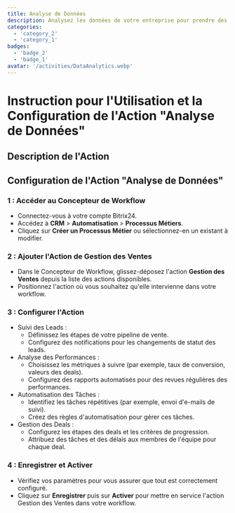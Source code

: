 ```yaml
---
title: Analyse de Données
description: Analysez les données de votre entreprise pour prendre des décisions éclairées.
categories: 
  - 'category_2'
  - 'category_1'
badges: 
  - 'badge_2'
  - 'badge_1'
avatar: '/activities/DataAnalytics.webp'
---
```

# Instruction pour l'Utilisation et la Configuration de l'Action "Analyse de Données"

## Description de l'Action

## **Configuration de l'Action "Analyse de Données"**

### 1 : Accéder au Concepteur de Workflow
- Connectez-vous à votre compte Bitrix24.
- Accédez à **CRM** > **Automatisation** > **Processus Métiers**.
- Cliquez sur **Créer un Processus Métier** ou sélectionnez-en un existant à modifier.

### 2 : Ajouter l'Action de Gestion des Ventes
- Dans le Concepteur de Workflow, glissez-déposez l'action **Gestion des Ventes** depuis la liste des actions disponibles.
- Positionnez l'action où vous souhaitez qu'elle intervienne dans votre workflow.

### 3 : Configurer l'Action
- Suivi des Leads :
  - Définissez les étapes de votre pipeline de vente.
  - Configurez des notifications pour les changements de statut des leads.
- Analyse des Performances :
  - Choisissez les métriques à suivre (par exemple, taux de conversion, valeurs des deals).
  - Configurez des rapports automatisés pour des revues régulières des performances.
- Automatisation des Tâches :
  - Identifiez les tâches répétitives (par exemple, envoi d'e-mails de suivi).
  - Créez des règles d'automatisation pour gérer ces tâches.
- Gestion des Deals :
  - Configurez les étapes des deals et les critères de progression.
  - Attribuez des tâches et des délais aux membres de l'équipe pour chaque deal.

### 4 : Enregistrer et Activer
- Vérifiez vos paramètres pour vous assurer que tout est correctement configuré.
- Cliquez sur **Enregistrer** puis sur **Activer** pour mettre en service l'action Gestion des Ventes dans votre workflow.